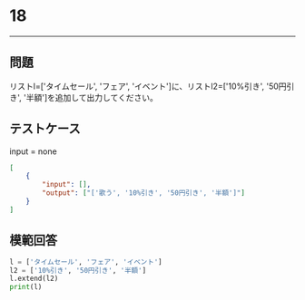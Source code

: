 # 18

---
## 問題

リストl=['タイムセール', 'フェア', 'イベント']に、リストl2=['10%引き', '50円引き', '半額']を追加して出力してください。

## テストケース
input = none
```json
[
	{
		"input": [],
		"output": ["['歌う', '10%引き', '50円引き', '半額']"]
  	}
]
```

## 模範回答
```python
l = ['タイムセール', 'フェア', 'イベント']
l2 = ['10%引き', '50円引き', '半額']
l.extend(l2)
print(l)
```